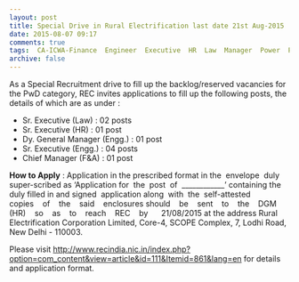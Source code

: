```yaml
---
layout: post
title: Special Drive in Rural Electrification last date 21st Aug-2015   
date: 2015-08-07 09:17
comments: true
tags:  CA-ICWA-Finance  Engineer  Executive  HR  Law  Manager  Power  Public-Sector  Special Drive 
archive: false
---
```

As a Special Recruitment drive to fill up the backlog/reserved vacancies for the PwD category, REC invites applications to fill up the following posts, the details of which are as under :

- Sr. Executive (Law) : 02 posts
- Sr. Executive (HR) : 01 post
- Dy. General Manager (Engg.) : 01 post
- Sr. Executive (Engg.) : 04 posts
- Chief Manager (F&A) : 01 post 

**How to Apply** : Application in the prescribed format in the  envelope  duly  super-scribed as ‘Application for  the  post  of  ____________’ containing the duly filled in and signed  application along  with  the  self-attested    copies    of    the    said    enclosures should    be    sent    to    the    DGM    (HR)    so    as    to    reach    REC    by      21/08/2015 at the address Rural Electrification Corporation Limited, Core-4, SCOPE Complex, 7, Lodhi Road, New Delhi - 110003. 

Please visit <http://www.recindia.nic.in/index.php?option=com_content&view=article&id=111&Itemid=861&lang=en>  for details and application format. 

  
